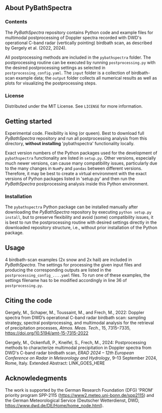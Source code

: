 ## About PyBathSpectra
### Contents
The *PyBathSpectra* repository contains Python code and example files for multimodal postprocessing of Doppler spectra recorded with DWD's operational C-band radar (vertically pointing) birdbath scan, as described by Gergely et al. (2022, 2024).

All postprocessing methods are included in the `pybathspectra` folder. The postprocessing routine can be executed by running `postprocessing.py` with the desired postprocessing settings as selected in `postprocessing_config.yaml`. The `input` folder is a collection of birdbath-scan example data; the `output` folder collects all numerical results as well as plots for visualizing the postprocessing steps.  
### License
Distributed under the MIT License. See `LICENSE` for more information.
## Getting started
Experimental code. Flexibility is king (or queen). Best to download full *PyBathSpectra* repository and run all postprocessing analysis from this directory, **without installing** 'pybathspectra' functionality locally.

Exact version numbers of the Python packages used for the development of `pybathspectra` functionality are listed in `setup.py`. Other versions, especially much newer versions, can cause many compatibility issues, particularly due to the many changes in `NumPy` and `pandas` between different versions. Therefore, it may be best to create a virtual environment with the exact versions of Python packages listed in 'setup.py' and then run the *PyBathSpectra* postprocessing analysis inside this Python environment. 
### Installation
The `pybathspectra` Python package can be installed manually after downloading the *PyBathSpectra* repository by executing `python setup.py install`, but to preserve flexibility and avoid (some) compatibility issues, it is best to run the postprocessing routine with desired settings directly in the downloaded repository structure, i.e., without prior installation of the Python package.
## Usage
4 birdbath-scan examples (2x snow and 2x hail) are included in *PyBathSpectra*. The settings for processing the given input files and producing the corresponding outputs are listed in the `postprocessing_config_....yaml` files. To run one of these examples, the settings filename has to be modified accordingly in line 36 of `postprocessing.py`.    
## Citing the code
Gergely, M., Schaper, M., Toussaint, M., and Frech, M., 2022: Doppler spectra from DWD’s operational C-band radar birdbath scan: sampling strategy, spectral postprocessing, and multimodal analysis for the retrieval of precipitation processes, *Atmos. Meas. Tech.*, 15, 7315–7335, https://doi.org/10.5194/amt-15-7315-2022

Gergely, M., Ockenfuß, P., Kneifel, S., Frech, M., 2024: Postprocessing methods to characterize multimodal precipitation in Doppler spectra from DWD's C-band radar birdbath scan, *ERAD 2024 – 12th European Conference on Radar in Meteorology and Hydrology*, 9–13 September 2024, Rome, Italy. Extended Abstract: LINK_GOES_HERE
## Acknowledegments
The work is supported by the German Research Foundation (DFG) 'PROM' priority program SPP-2115 (https://www2.meteo.uni-bonn.de/spp2115) and the German Meteorological Service (Deutscher Wetterdienst, DWD, https://www.dwd.de/DE/Home/home_node.html).
<!-- ## References -->
